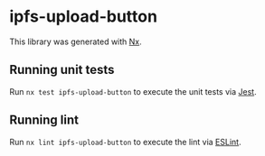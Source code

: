 # ipfs-upload-button

This library was generated with [Nx](https://nx.dev).

## Running unit tests

Run `nx test ipfs-upload-button` to execute the unit tests via [Jest](https://jestjs.io).

## Running lint

Run `nx lint ipfs-upload-button` to execute the lint via [ESLint](https://eslint.org/).
